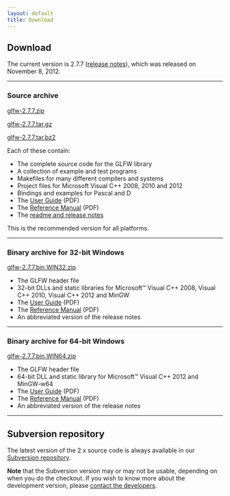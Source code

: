 ```yaml
---
layout: default
title: Download
---
```


## Download

The current version is 2.7.7 ([release notes](release-2.7.7.html)), which was
released on November 8, 2012.

---
### Source archive

[glfw-2.7.7.zip](http://sourceforge.net/projects/glfw/files/glfw/2.7.7/glfw-2.7.7.zip/download)

[glfw-2.7.7.tar.gz](http://sourceforge.net/projects/glfw/files/glfw/2.7.7/glfw-2.7.7.tar.gz/download)

[glfw-2.7.7.tar.bz2](http://sourceforge.net/projects/glfw/files/glfw/2.7.7/glfw-2.7.7.tar.bz2/download)

Each of these contain:

- The complete source code for the GLFW library
- A collection of example and test programs
- Makefiles for many different compilers and systems
- Project files for Microsoft Visual C++ 2008, 2010 and 2012
- Bindings and examples for Pascal and D
- The [User Guide](GLFWUsersGuide277.pdf) (PDF)
- The [Reference Manual](GLFWReference277.pdf) (PDF)
- The [readme and release notes](release-2.7.7.html)

This is the recommended version for all platforms.

---
### Binary archive for 32-bit Windows

[glfw-2.7.7.bin.WIN32.zip](http://sourceforge.net/projects/glfw/files/glfw/2.7.7/glfw-2.7.7.bin.WIN32.zip/download)

- The GLFW header file
- 32-bit DLLs and static libraries for Microsoft&trade; Visual C++ 2008, Visual
  C++ 2010, Visual C++ 2012 and MinGW
- The [User Guide](GLFWUsersGuide277.pdf) (PDF)
- The [Reference Manual](GLFWReference277.pdf) (PDF)
- An abbreviated version of the release notes

---
### Binary archive for 64-bit Windows

[glfw-2.7.7.bin.WIN64.zip](http://sourceforge.net/projects/glfw/files/glfw/2.7.7/glfw-2.7.7.bin.WIN64.zip/download)

- The GLFW header file
- 64-bit DLL and static library for Microsoft&trade; Visual C++ 2012 and
  MinGW-w64
- The [User Guide](GLFWUsersGuide277.pdf) (PDF)
- The [Reference Manual](GLFWReference277.pdf) (PDF)
- An abbreviated version of the release notes

---
## Subversion repository

The latest version of the 2.x source code is always available in our
[Subversion repository](http://sourceforge.net/scm/?type=svn&group_id=72569).

**Note** that the Subversion version may or may not be usable, depending on when
you do the checkout. If you wish to know more about the development version,
please [contact the developers](community.html).
